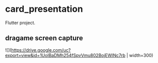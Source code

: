 # card_presentation

Flutter project.

## dragame screen capture
![](https://drive.google.com/uc?export=view&id=1UoIBaDMh254fSpvVmu802BojEWlNc7rb | width=300)
